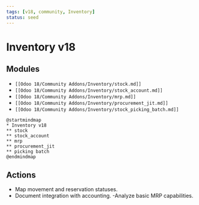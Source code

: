 ```yaml
---
tags: [v18, community, Inventory]
status: seed
---
```

# Inventory v18

## Modules
- `[[Odoo 18/Community Addons/Inventory/stock.md]]`
- `[[Odoo 18/Community Addons/Inventory/stock_account.md]]`
- `[[Odoo 18/Community Addons/Inventory/mrp.md]]`
- `[[Odoo 18/Community Addons/Inventory/procurement_jit.md]]`
- `[[Odoo 18/Community Addons/Inventory/stock_picking_batch.md]]`

```plantuml
@startmindmap
* Inventory v18
** stock
** stock_account
** mrp
** procurement_jit
** picking batch
@endmindmap
```

## Actions
- Map movement and reservation statuses.
- Document integration with accounting.
-Analyze basic MRP capabilities.



